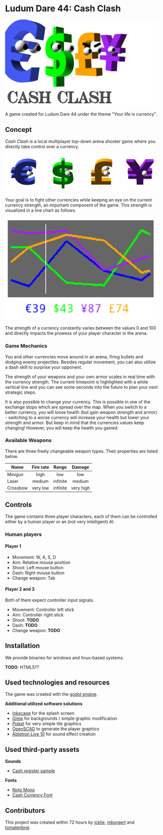 # Ludum Dare 44: Cash Clash

<img src="menu/splash_screen.png"/>

A game created for Ludum Dare 44 under the theme "Your life is currency".

## Concept

*Cash Clash* is a local multiplayer top-down arena shooter game where you directly take control over a currency.

<p align="center">
<img src="docs/currency_anim.gif"/>
</p>


Your goal is to fight other currencies while keeping an eye on the current currency strength, an important component of the game. This strength is visualized in a line chart as follows.

<p align="center">
<img src="docs/currency_strength.png"/>
</p>

The strength of a currency constantly varies between the values 0 and 100 and directly impacts the prowess of your player character in the arena.

### Game Mechanics

You and other currencies move around in an arena, firing bullets and dodging enemy projectiles. Besides regular movement, you can also utilize a dash skill to surprise your opponent.

The strength of your weapons and your own armor scales in real time with the currency strength. The current timepoint is highlighted with a white vertical line and you can see some seconds into the future to plan your next strategic steps.

It is also possible to change your currency. This is possible in one of the exchange stops which are spread over the map. When you switch to a better currency, you will loose health (but gain weapon strength and armor) - switching to a worse currency will increase your health but lower your strength and armor. But keep in mind that the currencies values keep changing! However, you will keep the health you gained.

### Available Weapons

There are three freely changeable weapon types. Their properties are listed below.

| Name        | Fire rate           | Range  | Damage |
| ------------- |:-------------:|:-----:|:-----:|
| Minigun | high | low | low |
| Laser | medium | infinite | medium |
| Crossbow | very low | infinite | very high |

## Controls

The game contains three player characters, each of them can be controlled either by a human player or an (not very intelligent) AI.

### Human players

#### Player 1
* Movement: W, A, S, D
* Aim: Relative mouse position
* Shoot: Left mouse button
* Dash: Right mouse button
* Change weapon: Tab

#### Player 2 and 3

Both of them expect controller input signals.

* Movement: Controller left stick
* Aim: Controller right stick
* Shoot: **TODO**
* Dash: **TODO**
* Change weapon: **TODO**

## Installation

We provide binaries for windows and linux-based systems.

**TODO**: HTML5??

## Used technologies and resources

The game was created with the [godot engine](https://godotengine.org/).

**Additional utilized software solutions**

* [Inkscape](https://inkscape.org/de/) for the splash screen
* [Gimp](https://www.gimp24.de/) for backgrounds / simple graphic modification
* [Piskel](https://www.piskelapp.com/) for very simple tile graphics
* [OpenSCAD](https://www.openscad.org/downloads.html) to generate the player graphics
* [Abletron Live 10](https://www.ableton.com/en/live/) for sound effect creation

## Used third-party assets

**Sounds**

* [Cash register sample](https://freesound.org/people/kiddpark/sounds/201159/)

**Fonts**

* [Noto Mono](https://www.google.com/get/noto/)
* [Cash Currency Font](https://www.dafont.com/cash-currency.font)


## Contributors

This project was created within 72 hours by [jcklie](https://ldjam.com/users/jcklie/), [mburgert](https://ldjam.com/users/mbugert/) and [tomatenbrei](https://ldjam.com/users/tomatenbrei/).




